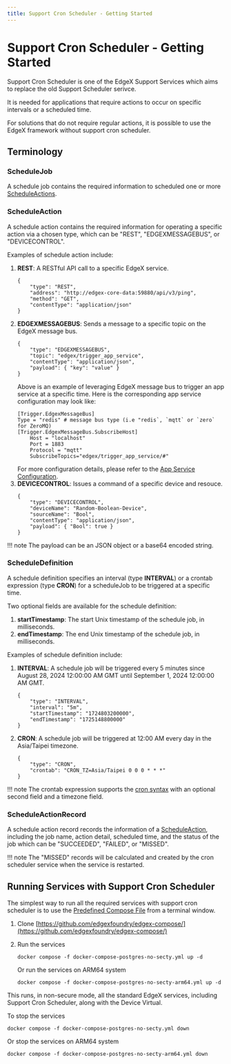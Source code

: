 ```yaml
---
title: Support Cron Scheduler - Getting Started
---
```


# Support Cron Scheduler - Getting Started

Support Cron Scheduler is one of the EdgeX Support Services which aims to replace the old Support Scheduler serivce.

It is needed for applications that require actions to occur on specific intervals or a scheduled time.

For solutions that do not require regular actions, it is possible to use the EdgeX framework without support cron scheduler.

## Terminology
### ScheduleJob
A schedule job contains the required information to scheduled one or more [ScheduleActions](#scheduleaction).

### ScheduleAction
A schedule action contains the required information for operating a specific action via a chosen type, which can be "REST", "EDGEXMESSAGEBUS", or "DEVICECONTROL".

Examples of schedule action include:

1. **REST**: A RESTful API call to a specific EdgeX service.
    ```
    {
        "type": "REST",
        "address": "http://edgex-core-data:59880/api/v3/ping",
        "method": "GET",
        "contentType": "application/json"
    }
    ```
2. **EDGEXMESSAGEBUS**: Sends a message to a specific topic on the EdgeX message bus.
    ```
    {
        "type": "EDGEXMESSAGEBUS",
        "topic": "edgex/trigger_app_service",
        "contentType": "application/json",
        "payload": { "key": "value" }
    }
    ```
    Above is an example of leveraging EdgeX message bus to trigger an app service at a specific time.
    Here is the corresponding app service configuration may look like:
    ```
    [Trigger.EdgexMessageBus]
    Type = "redis" # message bus type (i.e "redis`, `mqtt` or `zero` for ZeroMQ)
    [Trigger.EdgexMessageBus.SubscribeHost]
        Host = "localhost"
        Port = 1883
        Protocol = "mqtt"
        SubscribeTopics="edgex/trigger_app_service/#"
    ```
    For more configuration details, please refer to the [App Service Configuration](../../application/details/Triggers.md#messagebus-connection-configuration).
3. **DEVICECONTROL**: Issues a command of a specific device and resouce.
    ```
    {
        "type": "DEVICECONTROL",
        "deviceName": "Random-Boolean-Device",
        "sourceName": "Bool",
        "contentType": "application/json",
        "payload": { "Bool": true }
    }
    ```
!!! note
    The payload can be an JSON object or a base64 encoded string.

### ScheduleDefinition
A schedule definition specifies an interval (type **INTERVAL**) or a crontab expression (type **CRON**) for a scheduleJob to be triggered at a specific time.

Two optional fields are available for the schedule definition:

1. **startTimestamp**: The start Unix timestamp of the schedule job, in milliseconds.
2. **endTimestamp**: The end Unix timestamp of the schedule job, in milliseconds.

Examples of schedule definition include:

1. **INTERVAL**: A schedule job will be triggered every 5 minutes since August 28, 2024 12:00:00 AM GMT until September 1, 2024 12:00:00 AM GMT.
    ```
    {
        "type": "INTERVAL",
        "interval": "5m",
        "startTimestamp": "1724803200000",
        "endTimestamp": "1725148800000"
    }
    ```
2. **CRON**: A schedule job will be triggered at 12:00 AM every day in the Asia/Taipei timezone.
    ```
    {
        "type": "CRON",
        "crontab": "CRON_TZ=Asia/Taipei 0 0 0 * * *"
    }
    ```
!!! note
    The crontab expression supports the [cron syntax](https://en.wikipedia.org/wiki/Cron) with an optional second field and a timezone field.

### ScheduleActionRecord
A schedule action record records the information of a [ScheduleAction](#scheduleaction), including the job name, action detail, scheduled time, and the status of the job which can be "SUCCEEDED", "FAILED", or "MISSED".

!!! note
    The "MISSED" records will be calculated and created by the cron scheduler service when the service is restarted.

## Running Services with Support Cron Scheduler

The simplest way to run all the required services with support cron scheduler is to use the [Predefined Compose File](https://github.com/edgexfoundry/edgex-compose/) from a terminal window.

1. Clone [https://github.com/edgexfoundry/edgex-compose/](https://github.com/edgexfoundry/edgex-compose/)

2. Run the services
    ```
    docker compose -f docker-compose-postgres-no-secty.yml up -d
    ```
    Or run the services on ARM64 system
    ```
    docker compose -f docker-compose-postgres-no-secty-arm64.yml up -d
    ```
This runs, in non-secure mode, all the standard EdgeX services, including Support Cron Scheduler, along with the Device Virtual.

To stop the services

```
docker compose -f docker-compose-postgres-no-secty.yml down
```

Or stop the services on ARM64 system

```
docker compose -f docker-compose-postgres-no-secty-arm64.yml down
```

<!-- TODO -->
<!-- ## Running Services without Support Cron Scheduler -->
